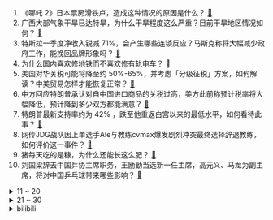 1. 《哪吒 2》日本票房滑铁卢，造成这种情况的原因是什么？ [:link:](https://www.zhihu.com/question/1895783391426765253)
2. 广西大部气象干旱已达特旱，为什么干旱程度这么严重？目前干旱地区情况如何？ [:link:](https://www.zhihu.com/question/1898131462890415770)
3. 特斯拉一季度净收入锐减 71%，会产生哪些连锁反应？马斯克称将大幅减少政府工作，能挽回品牌形象吗？ [:link:](https://www.zhihu.com/question/1898281458046564195)
4. 为什么国内喜欢修地铁而不喜欢修有轨电车？ [:link:](https://www.zhihu.com/question/611344967)
5. 美国对华关税可能将降至约 50%-65%，并考虑「分级征税」方案，如何解读？中美贸易怎样才能恢复正常？ [:link:](https://www.zhihu.com/question/1898647633666466906)
6. 中方回应特朗普承认对自中国进口商品的关税过高，美方此前称预计税率将大幅降低，预计降到多少双方都能满意？ [:link:](https://www.zhihu.com/question/1898309261072756888)
7. 特朗普最新支持率约为 42% ，跌至他重返白宫以来的最低水平，如何看待此事？ [:link:](https://www.zhihu.com/question/1897962206496294583)
8. 网传JDG战队因上单选手Ale与教练cvmax爆发剧烈冲突最终选择辞退教练，如何评价这一事件？ [:link:](https://www.zhihu.com/question/1897585133919373088)
9. 猪每天吃的是糠，为什么还能长这么肥？ [:link:](https://www.zhihu.com/question/1892252106003562753)
10. 刘国梁辞去中国乒协主席职务，王励勤当选新一任主席，高元义、马龙为副主席，将对中国乒乓球带来哪些影响？ [:link:](https://www.zhihu.com/question/1898308852761458658)
<details>
<summary>11 ~ 20</summary>

11. 《上古卷轴4：湮灭重制版》发售，相较原版，游戏画面、玩法、体验有何提升？ [:link:](https://www.zhihu.com/question/1898168321322517344)
12. 董明珠疑似再次内涵雷军，称格力电车跑十几年从没有火灾事故，如何评价她这番表述？ [:link:](https://www.zhihu.com/question/1898361869783238096)
13. 最高法发布典型案例，「学生在校受伤，学校并非必然担责」，如何从法律角度解读？有哪些指导意义？ [:link:](https://www.zhihu.com/question/1898430787449254679)
14. 洛阳文旅确认白马寺内为狄仁杰墓，有哪些文献或考古证据支持？为何外界仍有不同观点？ [:link:](https://www.zhihu.com/question/1898300099563581740)
15. 为什么大众喜欢称马云为「马爸爸」，称雷军为「雷布斯」，而对刘强东的称呼则是「大强子」或「东子」？ [:link:](https://www.zhihu.com/question/1898279638427480717)
16. 如何评价刘强东亲自送外卖？ [:link:](https://www.zhihu.com/question/1898003604046062234)
17. 近年为什么再也没有类似《大宅门》《乔家大院》《大明王朝1566》《贞观之治》这种「字正腔圆」的剧了？ [:link:](https://www.zhihu.com/question/1896961464666943998)
18. 贾瑞勾引王熙凤的时候，如果他有十万两银子的身家，王熙凤还会那样对他吗? [:link:](https://www.zhihu.com/question/14352249594)
19. 有哪些意想不到的 AI 应用方式？ [:link:](https://www.zhihu.com/question/15711741869)
20. 5 旬辅警 30 余年前被人顶替上中专，经核查属实，此事具体情况如何？后续将如何处理？ [:link:](https://www.zhihu.com/question/1898323551913752478)
</details>
<details>
<summary>21 ~ 30</summary>

21. Google 因反垄断调查或被迫分拆出售 Chrome，OpenAI 称将竞购，对双方会产生哪些影响？ [:link:](https://www.zhihu.com/question/1898369727786611641)
22. 董明珠称「绝不用海归派，只在国内高校里培养人才」，国内高校培养人才有哪些优势？能支撑格力发展的需要吗？ [:link:](https://www.zhihu.com/question/1898336751686218417)
23. 山东产出 2 米高番茄树，单株年产 6000 斤，这是怎么做到的？有可能推广种植吗？ [:link:](https://www.zhihu.com/question/1897936876964372743)
24. 《凡人修仙传》首部动画电影《凡人修仙传之瀚海迷踪》正式官宣启动，你对该电影有哪些期待？ [:link:](https://www.zhihu.com/question/1896963536648898511)
25. 极客湾高铁测试5G掉线86次，是4G的4倍，那么5G到底有什么用？ [:link:](https://www.zhihu.com/question/1897746007296570602)
26. 老师要求五年级的孩子读《红楼梦》，孩子看了一章就毫无兴趣，要不要让孩子一定读完？ [:link:](https://www.zhihu.com/question/1894301101634860532)
27. 为什么「自律」健身反而可能加速衰老，普通人如何避免「越练越老」？ [:link:](https://www.zhihu.com/question/1892926993554702862)
28. 经常刷「三分钟读完名著」短视频，但发现没耐心读完一整本书，你有过这种感受吗？该怎么恢复深度阅读习惯？ [:link:](https://www.zhihu.com/question/1897935894314489824)
29. “让孩子像野花一样自由自在地生长”vs“严师出高徒”哪一种教育更好？ [:link:](https://www.zhihu.com/question/1896198436690317680)
30. 校外人员可以去大学蹭课吗? [:link:](https://www.zhihu.com/question/1897811828869924730)
</details><details>
<summary>bilibili</summary>

</details>
